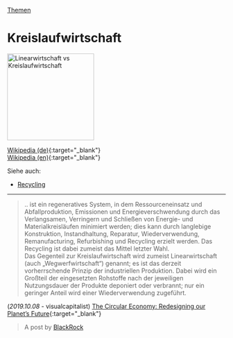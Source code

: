 [Themen](../themen.html)   

# Kreislaufwirtschaft

<img src="https://upload.wikimedia.org/wikipedia/commons/0/0b/Produktionsketten.png" height="200" alt="Linearwirtschaft vs Kreislaufwirtschaft">

[Wikipedia (de)](https://de.wikipedia.org/wiki/Kreislaufwirtschaft){:target="_blank"}   
[Wikipedia (en)](https://en.wikipedia.org/wiki/Circular_economy){:target="_blank"}   

Siehe auch:
* [Recycling](../thema/recycling.html)

---

> .. ist ein regeneratives System, in dem Ressourceneinsatz und Abfallproduktion, Emissionen und Energieverschwendung durch das Verlangsamen, Verringern und Schließen von Energie- und Materialkreisläufen minimiert werden; dies kann durch langlebige Konstruktion, Instandhaltung, Reparatur, Wiederverwendung, Remanufacturing, Refurbishing und Recycling erzielt werden. Das Recycling ist dabei zumeist das Mittel letzter Wahl.   
Das Gegenteil zur Kreislaufwirtschaft wird zumeist Linearwirtschaft (auch „Wegwerfwirtschaft“) genannt; es ist das derzeit vorherrschende Prinzip der industriellen Produktion. Dabei wird ein Großteil der eingesetzten Rohstoffe nach der jeweiligen Nutzungsdauer der Produkte deponiert oder verbrannt; nur ein geringer Anteil wird einer Wiederverwendung zugeführt.


(_2019.10.08_ - visualcapitalist) [The Circular Economy: Redesigning our Planet’s Future](https://www.visualcapitalist.com/the-circular-economy-redesigning-our-planets-future/){:target="_blank"}   
> A post by [BlackRock](../konzerne/blackrock.html)
